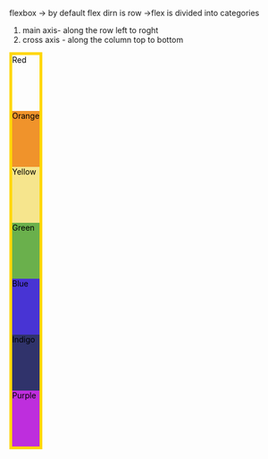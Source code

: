 flexbox
-> by default flex dirn is row 
->flex is divided into categories
1. main axis- along the row left to roght 
2. cross axis - along the column top to bottom
<!DOCTYPE html>
<html lang="en">

<head>
  <meta charset="UTF-8">
  <meta name="viewport" content="width=device-width, initial-scale=1.0">
  <title>Flex Direction</title>
  <!-- HINT:
  https://developer.mozilla.org/en-US/docs/Web/CSS/Universal_selectors
  https://developer.mozilla.org/en-US/docs/Learn/CSS/Building_blocks/Selectors/Combinators 
  -->
  <style>
    .container {
      color: black;
      border: 5px solid gold;
      display: inline-flex;
      flex-direction: column;
    }
    .container>div{
     /* padding: 100px; */
     flex-basis:100px ;
    }
    

    /*
Select all the elements that are the direct
children of the .container class.
    */

    .red {background-color: #eb4d4b;}
    .orange {background-color: #f0932b;}
    .yellow {background-color: #f6e58d;}
    .green {background-color: #6ab04c;}
    .blue {background-color: #4834d4;}
    .indigo {background-color: #30336b;}
    .purple {background-color: #be2edd;}
  </style>
</head>

<body>
  <div class="container">
    <div class="red">Red</div>
    <div class="orange">Orange</div>
    <div class="yellow">Yellow</div>
    <div class="green">Green</div>
    <div class="blue">Blue</div>
    <div class="indigo">Indigo</div>
    <div class="purple">Purple</div>
  </div>
  
</body>

</html>